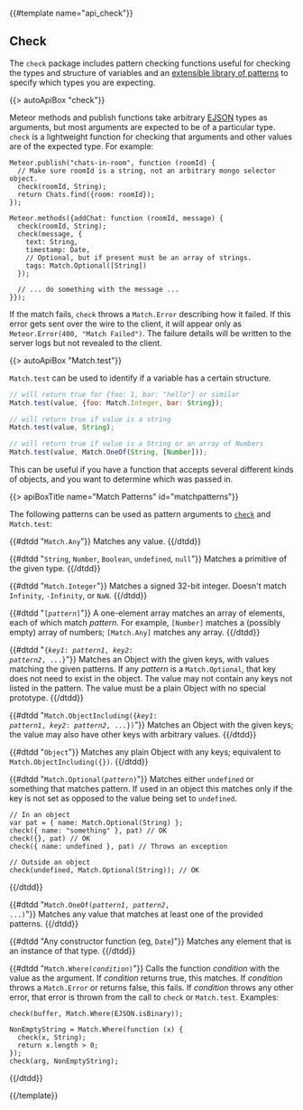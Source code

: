 {{#template name="api_check"}}

<h2 id="check_package"><span>Check</span></h2>

The `check` package includes pattern checking functions useful for checking
the types and structure of variables and an [extensible
library of patterns](#matchpatterns) to specify which types you are expecting.

{{> autoApiBox "check"}}

Meteor methods and publish functions take arbitrary [EJSON](#ejson) types as
arguments, but most arguments are expected to be of a particular type. `check`
is a lightweight function for checking that arguments and other
values are of the expected type. For example:

    Meteor.publish("chats-in-room", function (roomId) {
      // Make sure roomId is a string, not an arbitrary mongo selector object.
      check(roomId, String);
      return Chats.find({room: roomId});
    });

    Meteor.methods({addChat: function (roomId, message) {
      check(roomId, String);
      check(message, {
        text: String,
        timestamp: Date,
        // Optional, but if present must be an array of strings.
        tags: Match.Optional([String])
      });

      // ... do something with the message ...
    }});

If the match fails, `check` throws a `Match.Error` describing how it failed. If
this error gets sent over the wire to the client, it will appear only as
`Meteor.Error(400, "Match Failed")`. The failure details will be written to the
server logs but not revealed to the client.

{{> autoApiBox "Match.test"}}

`Match.test` can be used to identify if a variable has a certain structure.

```js
// will return true for {foo: 1, bar: "hello"} or similar
Match.test(value, {foo: Match.Integer, bar: String});

// will return true if value is a string
Match.test(value, String);

// will return true if value is a String or an array of Numbers
Match.test(value, Match.OneOf(String, [Number]));
```

This can be useful if you have a function that accepts several different kinds
of objects, and you want to determine which was passed in.

{{> apiBoxTitle name="Match Patterns" id="matchpatterns"}}

The following patterns can be used as pattern arguments to
[`check`](#check) and `Match.test`:


<dl>
{{#dtdd "<code>Match.Any</code>"}}
Matches any value.
{{/dtdd}}

{{#dtdd "<code>String</code>, <code>Number</code>, <code>Boolean</code>, <code>undefined</code>, <code>null</code>"}}
Matches a primitive of the given type.
{{/dtdd}}

{{#dtdd "<code>Match.Integer</code>"}}
Matches a signed 32-bit integer. Doesn't match `Infinity`, `-Infinity`, or `NaN`.
{{/dtdd}}

{{#dtdd "<code>[<em>pattern</em>]</code>"}}
A one-element array matches an array of elements, each of which match
*pattern*. For example, `[Number]` matches a (possibly empty) array of numbers;
`[Match.Any]` matches any array.
{{/dtdd}}

{{#dtdd "<code>{<em>key1</em>: <em>pattern1</em>, <em>key2</em>: <em>pattern2</em>, ...}</code>"}}
Matches an Object with the given keys, with values matching the given patterns.
If any *pattern* is a `Match.Optional`, that key does not need to exist
in the object. The value may not contain any keys not listed in the pattern.
The value must be a plain Object with no special prototype.
{{/dtdd}}

{{#dtdd "<code>Match.ObjectIncluding({<em>key1</em>: <em>pattern1</em>, <em>key2</em>: <em>pattern2</em>, ...})</code>"}}
Matches an Object with the given keys; the value may also have other keys
with arbitrary values.
{{/dtdd}}

{{#dtdd "<code>Object</code>"}}
Matches any plain Object with any keys; equivalent to
`Match.ObjectIncluding({})`.
{{/dtdd}}

{{#dtdd "<code>Match.Optional(<em>pattern</em>)</code>"}} Matches either
`undefined` or something that matches pattern. If used in an object this matches
only if the key is not set as opposed to the value being set to `undefined`.

    // In an object
    var pat = { name: Match.Optional(String) };
    check({ name: "something" }, pat) // OK
    check({}, pat) // OK
    check({ name: undefined }, pat) // Throws an exception

    // Outside an object
    check(undefined, Match.Optional(String)); // OK

{{/dtdd}}

{{#dtdd "<code>Match.OneOf(<em>pattern1</em>, <em>pattern2</em>, ...)</code>"}}
Matches any value that matches at least one of the provided patterns.
{{/dtdd}}

{{#dtdd "Any constructor function (eg, <code>Date</code>)"}}
Matches any element that is an instance of that type.
{{/dtdd}}

{{#dtdd "<code>Match.Where(<em>condition</em>)</code>"}}
Calls the function *condition* with the value as the argument. If *condition*
returns true, this matches. If *condition* throws a `Match.Error` or returns
false, this fails. If *condition* throws any other error, that error is thrown
from the call to `check` or `Match.test`. Examples:

    check(buffer, Match.Where(EJSON.isBinary));

    NonEmptyString = Match.Where(function (x) {
      check(x, String);
      return x.length > 0;
    });
    check(arg, NonEmptyString);
{{/dtdd}}
</dl>

{{/template}}